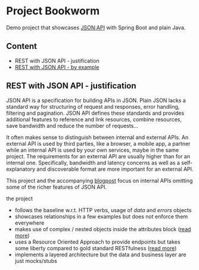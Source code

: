 # Project Bookworm
Demo project that showcases [JSON:API](https://jsonapi.org/) with Spring Boot and plain Java.

## Content
* REST with JSON API - justification
* [REST with JSON API - by example](./src/main/java/worldline/bookworm/rest/README.md)

## REST with JSON API - justification

JSON API is a specification for building APIs in JSON. Plain JSON lacks a standard way for structuring of request and responses, error handling, filtering
and pagination. JSON API defines these standards and provides additional features to reference and link resources, combine resources, save bandwidth and
reduce the number of requests...

It often makes sense to distinguish between internal and external APIs. An external API is used by third parties, like a browser, a mobile app, a partner
while an internal API is used by your own services, maybe in the same project. The requirements for an external API are usually higher than for an internal one.
Specifically, bandwidth and latency concerns as well as a self-explanatory and discoverable format are more important for an external API.

This project and the accompanying [blogpost](https://blog.worldline.tech/) focus on internal APIs omitting some of the richer features of JSON API. 

the project
* follows the baseline w.r.t. HTTP verbs, usage of _data_ and _errors_ objects
* showcases relationships in a few examples but does not enforce them everywhere
* makes use of complex / nested objects inside the attributes block ([read more](./src/main/java/worldline/bookworm/rest/README.md))
* uses a Resource Oriented Approach to provide endpoints but takes some liberty compared to gold standard RESTfulness ([read more](./src/main/java/worldline/bookworm/rest/README.md))
* implements a layered architecture but the data and business layer are just mocks/stubs
